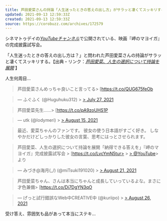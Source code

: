 ```yaml
---
title: 芦田愛菜さんの持論「人生迷ったときの答えの出し方」がサラッと凄くてスッキリする
updated: 2021-09-13 12:59:33Z
created: 2021-09-13 12:59:33Z
source: https://corobuzz.com/archives/172579
---
```


シネマトゥデイの[*YouTubeチャンネル*](https://www.youtube.com/channel/UCRxDTCmIjgli-Xgh2KPE9dA)で公開されている、映画『岬のマヨイガ』の完成披露試写会。

「人生迷ったときの答えの出し方は？」と問われた芦田愛菜さんの持論がサラッと凄くてスッキリする。【出典・リンク：[*芦田愛菜、人生の選択について持論を展開*](https://www.youtube.com/watch?v=Ljn8W_sVDSY) 】

人生何周目…
> 芦田愛菜さんめっちゃ良いこと言ってる> [https://t.co/QUG675feOb

> — ふぐふく (@Huguhuku312) > [> July 27, 2021](https://twitter.com/Huguhuku312/status/1419985357785817101?ref_src=twsrc%5Etfw)

> 芦田愛菜先生……> [https://t.co/pA9zoUHS1P

> — utk (@lodymeri) > [> August 15, 2021](https://twitter.com/lodymeri/status/1426824517482016775?ref_src=twsrc%5Etfw)

> 最近、愛菜ちゃんのファンです。
> 彼女の使う日本語がすごく好き。
> しなやかだけどしっかりした彼女の言葉、思考にはっとさせられます。

> 芦田愛菜、人生の選択について持論を展開「納得できる答えを」『岬のマヨイガ』完成披露試写会 > [https://t.co/LvcYmN5tur>   > [> @YouTube](https://twitter.com/YouTube?ref_src=twsrc%5Etfw)> より

> — みづき@海月(\_/) (@miTsuki191020) > [> August 21, 2021](https://twitter.com/miTsuki191020/status/1429216402901135360?ref_src=twsrc%5Etfw)

> 芦田愛菜ちゃん、さんは本当にちゃんと成長していっているよな。まさに才色兼備> [https://t.co/Di7DgYN3qO

> — げっと試行錯誤なWeb中CREATIVE中 (@kuriipo) > [> August 26, 2021](https://twitter.com/kuriipo/status/1430916654980952064?ref_src=twsrc%5Etfw)

受け答え、雰囲気も品があって本当にステキ…